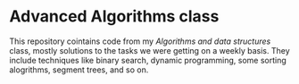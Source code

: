 # Advanced Algorithms class

This repository cointains code from my _Algorithms and data structures_ class, mostly solutions to the tasks we were getting on a weekly basis. They include techniques like binary search, dynamic programming, some sorting alogrithms, segment trees, and so on.
